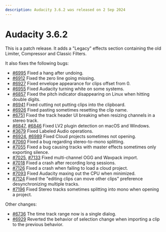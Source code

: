 ```yaml
---
description: Audacity 3.6.2 was released on 2 Sep 2024
---
```


# Audacity 3.6.2

This is a patch release. It adds a "Legacy" effects section containing the old Limiter, Compressor and Classic Filters.

It also fixes the following bugs:&#x20;

* [#6995](https://github.com/audacity/audacity/issues/6995) Fixed a hang after undoing.
* [#6912](https://github.com/audacity/audacity/issues/6912) Fixed the zero line going missing.
* [#6927](https://github.com/audacity/audacity/issues/6927) Fixed envelope appearance for clips offset from 0.&#x20;
* [#6955](https://github.com/audacity/audacity/pull/6955) Fixed Audacity turning white on some systems.
* [#6857](https://github.com/audacity/audacity/issues/6857) Fixed the pitch indicator disappearing on Linux when hitting double digits.
* [#6941](https://github.com/audacity/audacity/issues/6941) Fixed cutting not putting clips into the clipboard.
* [#6926](https://github.com/audacity/audacity/issues/6926) Fixed pasting sometimes resetting the clip name.
* [#6751](https://github.com/audacity/audacity/issues/6751) Fixed the track header UI breaking when resizing channels in a stereo track.
* [#6847](https://github.com/audacity/audacity/issues/6847), [#6846](https://github.com/audacity/audacity/issues/6846) Fixed LV2 plugin detection on macOS and Windows.
* [#3679](https://github.com/audacity/audacity/issues/3679) Fixed Labeled Audio operations.
* [#6924](https://github.com/audacity/audacity/issues/6924), [#6989](https://github.com/audacity/audacity/issues/6989) Fixed Cloud projects sometimes not opening.
* [#7060](https://github.com/audacity/audacity/pull/7060) Fixed a bug regarding stereo-to-mono splitting.
* [#7055](https://github.com/audacity/audacity/pull/7055) Fixed a bug causing tracks with master effects sometimes only exporting silence.
* [#7025](https://github.com/audacity/audacity/issues/7025), [#7133](https://github.com/audacity/audacity/pull/7133) Fixed multi-channel OGG and Wavpack import.
* [#7018](https://github.com/audacity/audacity/issues/7018) Fixed a crash after recording long sessions.
* [#7126](https://github.com/audacity/audacity/pull/7126) Fixed a crash when failing to load a cloud project.
* [#7093](https://github.com/audacity/audacity/issues/7093) Fixed Audacity maxing out the CPU when minimized.
* [#7124](https://github.com/audacity/audacity/issues/7124) Fixed the "editing clips can move other clips" preference desynchronizing multiple tracks.
* [#7196](https://github.com/audacity/audacity/issues/7196) Fixed Stereo tracks sometimes splitting into mono when opening a project.

Other changes:

* [#6736](https://github.com/audacity/audacity/issues/6736) The time track range now is a single dialog.
* [#6929](https://github.com/audacity/audacity/issues/6929) Reverted the behavior of selection change when importing a clip to the previous behavior.
